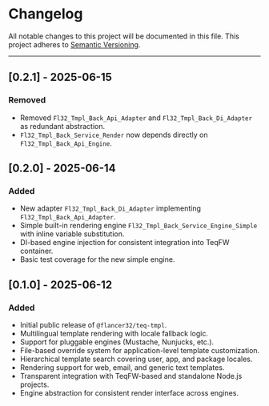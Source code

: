 # Changelog

All notable changes to this project will be documented in this file.
This project adheres to [Semantic Versioning](https://semver.org/).

---

## [0.2.1] - 2025-06-15

### Removed
- Removed `Fl32_Tmpl_Back_Api_Adapter` and `Fl32_Tmpl_Back_Di_Adapter` as redundant abstraction.
- `Fl32_Tmpl_Back_Service_Render` now depends directly on `Fl32_Tmpl_Back_Api_Engine`.

## [0.2.0] - 2025-06-14

### Added

- New adapter `Fl32_Tmpl_Back_Di_Adapter` implementing `Fl32_Tmpl_Back_Api_Adapter`.
- Simple built-in rendering engine `Fl32_Tmpl_Back_Service_Engine_Simple` with inline variable substitution.
- DI-based engine injection for consistent integration into TeqFW container.
- Basic test coverage for the new simple engine.

## [0.1.0] - 2025-06-12

### Added

- Initial public release of `@flancer32/teq-tmpl`.
- Multilingual template rendering with locale fallback logic.
- Support for pluggable engines (Mustache, Nunjucks, etc.).
- File-based override system for application-level template customization.
- Hierarchical template search covering user, app, and package locales.
- Rendering support for web, email, and generic text templates.
- Transparent integration with TeqFW-based and standalone Node.js projects.
- Engine abstraction for consistent render interface across engines.
